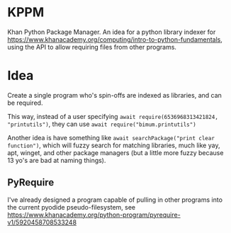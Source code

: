 # KPPM
Khan Python Package Manager. An idea for a python library indexer for https://www.khanacademy.org/computing/intro-to-python-fundamentals, using the API to allow requiring files from other programs.


# Idea
Create a single program who's spin-offs are indexed as libraries, and can be required.

This way, instead of a user specifying  `await require(6536968313421824, "printutils")`, they can use `await require("bimum.printutils")`

Another idea is have something like `await searchPackage("print clear function")`, which will fuzzy search for matching libraries, much like yay, apt, winget, and other package managers (but a little more fuzzy because 13 yo's are bad at naming things).


## PyRequire
I've already designed a program capable of pulling in other programs into the current pyodide pseudo-filesystem, see https://www.khanacademy.org/python-program/pyrequire-v1/5920458708533248
